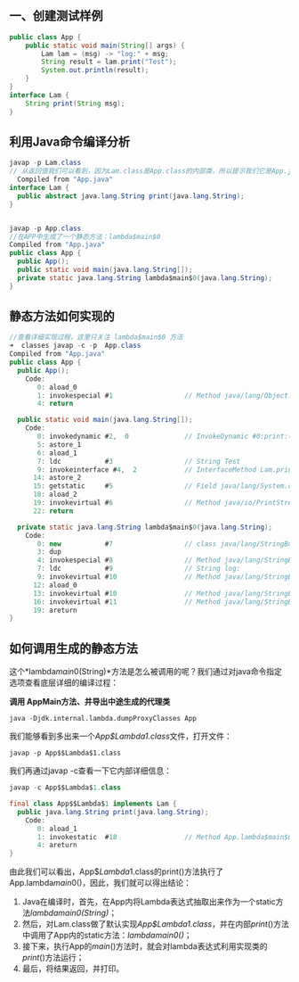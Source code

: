 ## 一、创建测试样例

```java
public class App {
    public static void main(String[] args) {
        Lam lam = (msg) -> "log:" + msg;
        String result = lam.print("Test");
        System.out.println(result);
    }
}
interface Lam {
    String print(String msg);
}
```



## 利用Java命令编译分析

```java
javap -p Lam.class
// 从返回值我们可以看到，因为Lam.class是App.class的内部类，所以提示我们它是App.java编译过来的，并且其内部只有一个abstract方法print()。
  Compiled from "App.java"
interface Lam {
  public abstract java.lang.String print(java.lang.String);
}


javap -p App.class
//在APP中生成了一个静态方法：lambda$main$0
Compiled from "App.java"
public class App {
  public App();
  public static void main(java.lang.String[]);
  private static java.lang.String lambda$main$0(java.lang.String);
}


```

## 静态方法如何实现的

```java
//查看详细实现过程，这里只关注 lambda$main$0 方法
➜  classes javap -c -p  App.class    
Compiled from "App.java"
public class App {
  public App();
    Code:
       0: aload_0
       1: invokespecial #1                  // Method java/lang/Object."<init>":()V
       4: return

  public static void main(java.lang.String[]);
    Code:
       0: invokedynamic #2,  0              // InvokeDynamic #0:print:()LLam;
       5: astore_1
       6: aload_1
       7: ldc           #3                  // String Test
       9: invokeinterface #4,  2            // InterfaceMethod Lam.print:(Ljava/lang/String;)Ljava/lang/String;
      14: astore_2
      15: getstatic     #5                  // Field java/lang/System.out:Ljava/io/PrintStream;
      18: aload_2
      19: invokevirtual #6                  // Method java/io/PrintStream.println:(Ljava/lang/String;)V
      22: return

  private static java.lang.String lambda$main$0(java.lang.String);
    Code:
       0: new           #7                  // class java/lang/StringBuilder
       3: dup
       4: invokespecial #8                  // Method java/lang/StringBuilder."<init>":()V
       7: ldc           #9                  // String log:
       9: invokevirtual #10                 // Method java/lang/StringBuilder.append:(Ljava/lang/String;)Ljava/lang/StringBuilder;
      12: aload_0
      13: invokevirtual #10                 // Method java/lang/StringBuilder.append:(Ljava/lang/String;)Ljava/lang/StringBuilder;
      16: invokevirtual #11                 // Method java/lang/StringBuilder.toString:()Ljava/lang/String;
      19: areturn
}
```





## 如何调用生成的静态方法

这个*lambda$main$0(String)*方法是怎么被调用的呢？我们通过对java命令指定选项查看底层详细的编译过程：

**调用 AppMain方法、并导出中途生成的代理类**

```shell
java -Djdk.internal.lambda.dumpProxyClasses App
```

我们能够看到多出来一个*App$$Lambda$1.class*文件，打开文件：

```
javap -p App$$Lambda$1.class
```

我们再通过javap -c查看一下它内部详细信息：

```java
javap -c App$$Lambda$1.class
```

```java
final class App$$Lambda$1 implements Lam {
  public java.lang.String print(java.lang.String);
    Code:
       0: aload_1
       1: invokestatic  #18                 // Method App.lambda$main$0:(Ljava/lang/String;)Ljava/lang/String;
       4: areturn
}
```

由此我们可以看出，App$$Lambda$1.class的print()方法执行了App.lambda$main$0()，因此，我们就可以得出结论：

1. Java在编译时，首先，在App内将Lambda表达式抽取出来作为一个static方法*lambda$main$0(String)*；
2. 然后，对Lam.class做了默认实现*App$$Lambda$1.class*，并在内部*print*()方法中调用了App内的static方法：*lambda$main$0()*；
3. 接下来，执行App的*main*()方法时，就会对lambda表达式利用实现类的*print*()方法运行；
4. 最后，将结果返回，并打印。

